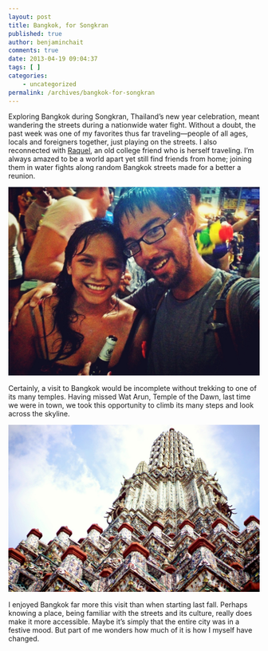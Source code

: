 ```yaml
---
layout: post
title: Bangkok, for Songkran
published: true
author: benjaminchait
comments: true
date: 2013-04-19 09:04:37
tags: [ ]
categories:
    - uncategorized
permalink: /archives/bangkok-for-songkran
---
```

Exploring Bangkok during Songkran, Thailand’s new year celebration, meant wandering the streets during a nationwide water fight. Without a doubt, the past week was one of my favorites thus far traveling—people of all ages, locals and foreigners together, just playing on the streets. I also reconnected with [Raquel][1], an old college friend who is herself traveling. I’m always amazed to be a world apart yet still find friends from home; joining them in water fights along random Bangkok streets made for a better a reunion.


![Raquel and Benjamin on Khao San Road][2] 

Certainly, a visit to Bangkok would be incomplete without trekking to one of its many temples. Having missed Wat Arun, Temple of the Dawn, last time we were in town, we took this opportunity to climb its many steps and look across the skyline.


![Wat Arun, Temple of the Dawn][3] 

I enjoyed Bangkok far more this visit than when starting last fall. Perhaps knowing a place, being familiar with the streets and its culture, really does make it more accessible. Maybe it’s simply that the entire city was in a festive mood. But part of me wonders how much of it is how I myself have changed.

 [1]: http://www.globaltumbleweed.com/
 [2]: /wp-content/uploads/media/img/2013/04-wp/20130419-230510.jpg
 [3]: /wp-content/uploads/media/img/2013/04-wp/20130419-230518.jpg